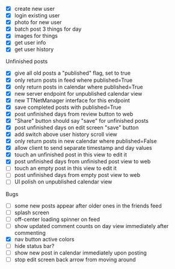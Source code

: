 - [x] create new user
- [x] login existing user
- [x] photo for new user
- [x] batch post 3 things for day
- [x] images for things
- [x] get user info
- [x] get user history

Unfinished posts
- [x] give all old posts a "published" flag, set to true
- [x] only return posts in feed where published=True
- [x] only return posts in calendar where published=True
- [x] new server endpoint for unpublished calendar view
- [x] new TTNetManager interface for this endpoint
- [x] save completed posts with published=True
- [x] post unfinished days from review button to web
- [x] "Share" button should say "save" for unfinished posts
- [x] post unfinished days on edit screen "save" button
- [x] add switch above user history scroll view
- [x] only return posts in new calendar where published=False
- [x] allow client to send separate timestamp and day values
- [x] touch an unfinished post in this view to edit it
- [x] post unfinished days from unfinished post view to web
- [ ] touch an empty post in this view to edit it
- [ ] post unfinished days from empty post view to web
- [ ] UI polish on unpublished calendar view

Bugs
- [ ] some new posts appear after older ones in the friends feed
- [ ] splash screen
- [ ] off-center loading spinner on feed
- [ ] show updated comment counts on day view immediately after commenting
- [x] nav button active colors
- [ ] hide status bar?
- [ ] show new post in calendar immediately upon posting
- [ ] stop edit screen back arrow from moving around
